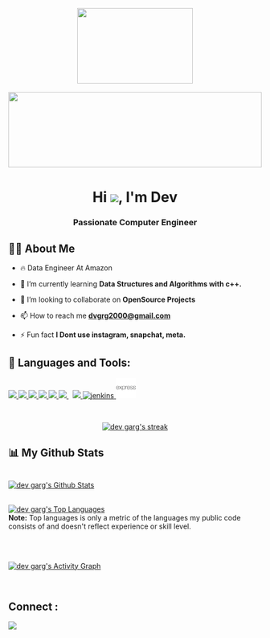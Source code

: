 <p align="center"><img src="https://user-images.githubusercontent.com/84866394/150648077-682da684-aa4e-4937-924c-59c41638e760.gif" width="230" height="150"/></p>
<img src="https://raw.githubusercontent.com/matfantinel/matfantinel/master/waves.svg" width="100%" height="150">

<h1 align="center">Hi <img src="https://raw.githubusercontent.com/MartinHeinz/MartinHeinz/master/wave.gif" width="30px">, I'm Dev</h1>
<h3 align="center">Passionate Computer Engineer</h3>
 

## 🙋‍♂️ About Me

- 🔥 Data Engineer At Amazon
  
- 🌱 I’m currently learning **Data Structures and Algorithms with c++.**

- 👯 I’m looking to collaborate on **OpenSource Projects**

- 📫 How to reach me **dvgrg2000@gmail.com**

- ⚡ Fun fact **I Dont use instagram, snapchat, meta.**

## 🚀 Languages and Tools:

<p align="left"> 
        <a href="https://www.cplusplus.com/" target="_blank"> <img src="https://img.shields.io/badge/C%2B%2B-00599C?style=for-the-badge&logo=c%2B%2B&logoColor=white"/> 
        </a>
        <a href="https://www.w3.org/html/" target="_blank"> <img src="https://img.icons8.com/color/48/000000/html-5.png"/> </a> 
        <a href="https://developer.mozilla.org/en-US/docs/Web/JavaScript" target="_blank"> <img src="https://img.icons8.com/color/48/000000/javascript.png"/> 
        </a> 
        <a href="https://www.w3schools.com/css/" target="_blank"> <img src="https://img.icons8.com/color/48/000000/css3.png"/> 
        </a> 
        <a href="https://getbootstrap.com" target="_blank"> <img src="https://img.icons8.com/color/48/000000/bootstrap.png"> 
        </a> 
        <a style="padding-right:8px;" href="https://www.mysql.com/" target="_blank"> <img src="https://img.icons8.com/fluent/50/000000/mysql-logo.png"/> 
        </a>
        <a href="https://firebase.google.com/" target="_blank"> <img src="https://img.icons8.com/color/48/000000/firebase.png"/> 
        </a> 
        <a href="https://docs.microsoft.com/en-us/dotnet/csharp/" target="_blank"> <img src="https://img.shields.io/badge/C%23-239120?style=for-the-badge&logo=c-sharp&logoColor=white" alt="jenkins" /> 
        </a> 
        <a href="https://expressjs.com" target="_blank"> <img src="https://raw.githubusercontent.com/devicons/devicon/master/icons/express/express-original-wordmark.svg" alt="express" width="40" height="40"/> 
        </a>
</p>

<!-- [![React Badge](https://img.shields.io/badge/-React-61DBFB?style=for-the-badge&labelColor=black&logo=react&logoColor=61DBFB)](#)  [![Javascript Badge](https://img.shields.io/badge/-Javascript-F0DB4F?style=for-the-badge&labelColor=black&logo=javascript&logoColor=F0DB4F)](#) [![Typescript Badge](https://img.shields.io/badge/-Typescript-007acc?style=for-the-badge&labelColor=black&logo=typescript&logoColor=007acc)](#) [![Nodejs Badge](https://img.shields.io/badge/-Nodejs-3C873A?style=for-the-badge&labelColor=black&logo=node.js&logoColor=3C873A)](#) [![GraphQL Badge](https://img.shields.io/badge/-GraphQl-e535ab?style=for-the-badge&labelColor=black&logo=node.js&logoColor=e535ab)](#) -->
<br/>

<p align="center">
    <a href="#">
        <img title="🔥 Get streak stats for your profile at git.io/streak-stats" alt="dev garg's streak" src="https://github-readme-streak-stats.herokuapp.com/?user=devgarg2000&theme=vision-friendly-dark&hide_border=true&stroke=0000&background=060A0CD0"/>
    </a>
</p>

## 📊 My Github Stats

  <br/>
    <a href="#"><img alt="dev garg's Github Stats" src="https://github-readme-stats.vercel.app/api?username=devgarg2000&show_icons=true&count_private=true&theme=slateorange&hide_border=true&bg_color=0D1117" />
    </a>
    
<br/>
<br/>


  <a href="https://github-readme-stats.vercel.app/api/top-langs/?username=devgarg2000&langs_count=8&count_private=true&layout=compact&theme=slateorange&hide_border=true&bg_color=0D1117"><img alt="dev garg's Top Languages" src="https://github-readme-stats.vercel.app/api/top-langs/?username=devgarg2000&langs_count=8&count_private=true&layout=compact&theme=slateorange&hide_border=true&bg_color=0D1117" />
  </a>
  <br/>
  <b>Note:</b> Top languages is only a metric of the languages my public code consists of and doesn't reflect experience or skill level.


<br/>
<br/>

<a href="#"><img alt="dev garg's Activity Graph" src="https://activity-graph.herokuapp.com/graph?username=devgarg2000&theme=redical" /></a>

<br/>

## Connect :

<p align="left">
<a href = "www.linkedin.com/in/dev-garg-ved3405"><img src="https://img.icons8.com/fluent/48/000000/linkedin.png"/></a>
